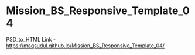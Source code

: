 # Mission_BS_Responsive_Template_04
PSD_to_HTML
Link - https://maqsudul.github.io/Mission_BS_Responsive_Template_04/
